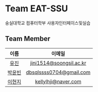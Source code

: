 # Team EAT-SSU
숭실대학교 컴퓨터학부 사용자인터페이스및실습

## Team Member

|이름|이메일|
|:---:|:---:|
|[유진](https://github.com/HI-JIN2)|jini1514@soongsil.ac.kr|
|[박윤빈](https://github.com/binisnull)|dbsqlssss0704@gmail.com|
|[이현지](https://github.com/Amepistheo)|kellylhji@naver.com |
